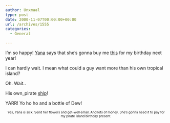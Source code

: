 ```yaml
---
author: Unxmaal
type: post
date: 2000-11-07T00:00:00+00:00
url: /archives/1555
categories:
  - General

---
```

I&#8217;m so happy! [Yana][1] says that she&#8217;s gonna buy me [this][2] for my birthday next year!

I can hardly wait. I mean what could a guy want more than his own tropical island? 

Oh. Wait..

His own_pirate</a> [ship</i>][3]!</p> 

YARR! Yo ho ho and a bottle of Dew!

<font size="1">

<center>
  Yes, Yana is sick. Send her flowers and get-well email. And lots of money. She&#8217;s gonna need it to pay for my pirate island birthday present.
</center></font>

 [1]: http://yanadia.com
 [2]: http://www.vladi-private-islands.de/sales_islands/sites/10_therese.html
 [3]: http://www.italintl.com/pirate.htm